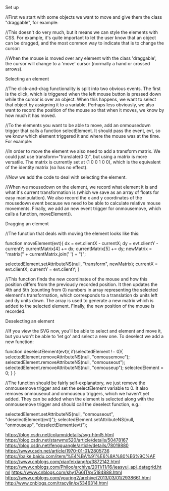 
Set up

//First we start with some objects we want to move and give them the class "draggable", for example:

<rect class="draggable"
      x="30" y="30"
      width="80" height="80"
      fill="blue" />
<rect class="draggable"
      x="160" y="50"
      width="50" height="50"
      fill="green" />

//This doesn't do very much, but it means we can style the elements with CSS. For example, it's quite important to let the user know that an object can be dragged, and the most common way to indicate that is to change the cursor:

<style>
    .draggable {
        cursor: move;
    }
</style>

 

//When the mouse is moved over any element with the class 'draggable', the cursor will change to a 'move' cursor (normally a hand or crossed arrows).

Selecting an element

//The click-and-drag functionality is split into two obvious events. The first is the click, which is triggered when the left mouse button is pressed down while the cursor is over an object. When this happens, we want to select that object by assigning it to a variable. Perhaps less obviously, we also want to record the position of the mouse so that when it moves, we know by how much it has moved.

//To the elements you want to be able to move, add an onmousedown trigger that calls a function selectElement. It should pass the event, evt, so we know which element triggered it and where the mouse was at the time. For example:

<rect class="draggable"
      x="30" y="30"
      width="80" height="80"
      fill="blue"
      transform="matrix(1 0 0 1 0 0)"
      onmousedown="selectElement(evt)"/>

 

//In order to move the element we also need to add a transform matrix. We could just use transform="translate(0 0)", but using a matrix is more versatile. The matrix is currently set at (1 0 0 1 0 0), which is the equivalent of the identity matrix (so has no effect).

//Now we add the code to deal with selecting the element.

<script type="text/ecmascript"> <![CDATA[
  var selectedElement = 0;
  var currentX = 0;
  var currentY = 0;
  var currentMatrix = 0;

  function selectElement(evt) {
    selectedElement = evt.target;
    currentX = evt.clientX;
    currentY = evt.clientY;
    currentMatrix = selectedElement.getAttributeNS(null, "transform").slice(7,-1).split(' ');
    
      for(var i=0; i<currentMatrix.length; i++) {
        currentMatrix[i] = parseFloat(currentMatrix[i]);
      }

    selectedElement.setAttributeNS(null, "onmousemove", "moveElement(evt)");
  }
]]> </script>

 

//When we mousedown on the element, we record what element it is and what it's current transformation is (which we save as an array of floats for easy manipulation). We also record the x and y coordinates of the mousedown event because we need to be able to calculate relative mouse movements. Finally, we add an new event trigger for onmousemove, which calls a function, moveElement().

Dragging an element

//The function that deals with moving the element looks like this:

function moveElement(evt){
  dx = evt.clientX - currentX;
  dy = evt.clientY - currentY;
  currentMatrix[4] += dx;
  currentMatrix[5] += dy;
  newMatrix = "matrix(" + currentMatrix.join(' ') + ")";
            
  selectedElement.setAttributeNS(null, "transform", newMatrix);
  currentX = evt.clientX;
  currentY = evt.clientY;
}

 

//This function finds the new coordinates of the mouse and how this position differs from the previously recorded position. It then updates the 4th and 5th (counting from 0) numbers in array representing the selected element's transformation, which corresponds to a translation dx units left and dy units down. The array is used to generate a new matrix which is added to the selected element. Finally, the new position of the mouse is recorded.

Deselecting an element

//If you view the SVG now, you'll be able to select and element and move it, but you won't be able to 'let go' and select a new one. To deselect we add a new function:

function deselectElement(evt){
  if(selectedElement != 0){
    selectedElement.removeAttributeNS(null, "onmousemove");
    selectedElement.removeAttributeNS(null, "onmouseout");
    selectedElement.removeAttributeNS(null, "onmouseup");
    selectedElement = 0;
  }
}

//The function should be fairly self-explanatory, we just remove the onmousemove trigger and set the selectElement variable to 0. It also removes onmouseout and onmouseup triggers, which we haven't yet added. They can be added when the element is selected along with the onmousemove trigger and should call the deselect function, e.g.:

selectedElement.setAttributeNS(null, "onmouseout", "deselectElement(evt)");
selectedElement.setAttributeNS(null, "onmouseup", "deselectElement(evt)");


https://blog.csdn.net/column/details/svg-html5.html
https://blog.csdn.net/starwmx520/article/details/50478167
https://blog.csdn.net/fengguangle/article/details/78019880
https://www.csdn.net/article/1970-01-01/2805736
https://baike.baidu.com/item/%E4%BA%91%E6%8A%80%E6%9C%AF
https://www.cnblogs.com/xiaofeixiang/p/3872142.html
https://www.cnblogs.com/Philoo/archive/2011/11/16/jeasyui_api_datagrid.html
https://www.cnblogs.com/shy1766IT/p/5184888.html
https://www.cnblogs.com/youring2/archive/2013/03/01/2938661.html
http://www.cnblogs.com/tracylin/p/5346314.html
